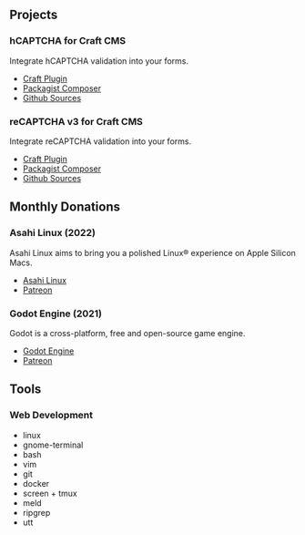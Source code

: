 ## Projects

### hCAPTCHA for Craft CMS

Integrate hCAPTCHA validation into your forms.

- [Craft Plugin](https://plugins.craftcms.com/craft-hcaptcha)
- [Packagist Composer](https://packagist.org/packages/c10d/craft-hcaptcha)
- [Github Sources](https://github.com/c10d-dev/craft-hcaptcha)

### reCAPTCHA v3 for Craft CMS

Integrate reCAPTCHA validation into your forms.

- [Craft Plugin](https://plugins.craftcms.com/craft-recaptcha)
- [Packagist Composer](https://packagist.org/packages/c10d/craft-recaptcha)
- [Github Sources](https://github.com/c10d-dev/craft-recaptcha)


## Monthly Donations

### Asahi Linux (2022)

Asahi Linux aims to bring you a polished Linux® experience on Apple Silicon Macs.

- [Asahi Linux](https://asahilinux.org/)
- [Patreon](https://www.patreon.com/marcan)


### Godot Engine (2021)

Godot is a cross-platform, free and open-source game engine.

- [Godot Engine](https://godotengine.org/)
- [Patreon](https://www.patreon.com/godotengine)


## Tools

### Web Development

- linux
- gnome-terminal
- bash
- vim
- git
- docker
- screen + tmux
- meld
- ripgrep
- utt

